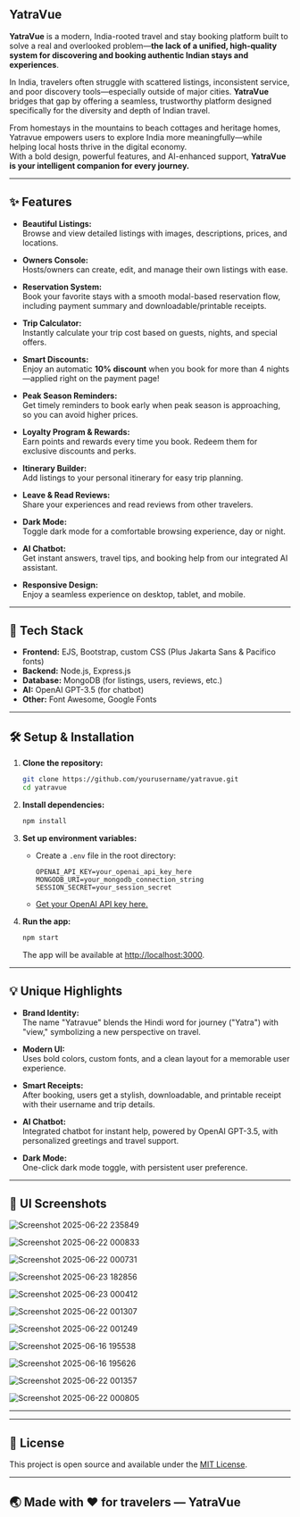 ## YatraVue

**YatraVue** is a modern, India-rooted travel and stay booking platform built to solve a real and overlooked problem—**the lack of a unified, high-quality system for discovering and booking authentic Indian stays and experiences**.

In India, travelers often struggle with scattered listings, inconsistent service, and poor discovery tools—especially outside of major cities. **YatraVue** bridges that gap by offering a seamless, trustworthy platform designed specifically for the diversity and depth of Indian travel.

From homestays in the mountains to beach cottages and heritage homes, Yatravue empowers users to explore India more meaningfully—while helping local hosts thrive in the digital economy.  
With a bold design, powerful features, and AI-enhanced support, **YatraVue is your intelligent companion for every journey.**

---

## ✨ Features

- **Beautiful Listings:**  
  Browse and view detailed listings with images, descriptions, prices, and locations.

- **Owners Console:**  
  Hosts/owners can create, edit, and manage their own listings with ease.

- **Reservation System:**  
  Book your favorite stays with a smooth modal-based reservation flow, including payment summary and downloadable/printable receipts.

- **Trip Calculator:**  
  Instantly calculate your trip cost based on guests, nights, and special offers.

- **Smart Discounts:**  
  Enjoy an automatic **10% discount** when you book for more than 4 nights—applied right on the payment page!

- **Peak Season Reminders:**  
  Get timely reminders to book early when peak season is approaching, so you can avoid higher prices.

- **Loyalty Program & Rewards:**  
  Earn points and rewards every time you book. Redeem them for exclusive discounts and perks.

- **Itinerary Builder:**  
  Add listings to your personal itinerary for easy trip planning.

- **Leave & Read Reviews:**  
  Share your experiences and read reviews from other travelers.

- **Dark Mode:**  
  Toggle dark mode for a comfortable browsing experience, day or night.

- **AI Chatbot:**  
  Get instant answers, travel tips, and booking help from our integrated AI assistant.

- **Responsive Design:**  
  Enjoy a seamless experience on desktop, tablet, and mobile.

-----

## 🚀 Tech Stack

- **Frontend:** EJS, Bootstrap, custom CSS (Plus Jakarta Sans & Pacifico fonts)
- **Backend:** Node.js, Express.js
- **Database:** MongoDB (for listings, users, reviews, etc.)
- **AI:** OpenAI GPT-3.5 (for chatbot)
- **Other:** Font Awesome, Google Fonts

-----

## 🛠️ Setup & Installation

1. **Clone the repository:**
   ```sh
   git clone https://github.com/yourusername/yatravue.git
   cd yatravue
   ```

2. **Install dependencies:**
   ```sh
   npm install
   ```

3. **Set up environment variables:**
   - Create a `.env` file in the root directory:
     ```
     OPENAI_API_KEY=your_openai_api_key_here
     MONGODB_URI=your_mongodb_connection_string
     SESSION_SECRET=your_session_secret
     ```
   - [Get your OpenAI API key here.](https://platform.openai.com/api-keys)

4. **Run the app:**
   ```sh
   npm start
   ```
   The app will be available at [http://localhost:3000](http://localhost:3000).

-----

## 💡 Unique Highlights

- **Brand Identity:**  
  The name "Yatravue" blends the Hindi word for journey ("Yatra") with "view," symbolizing a new perspective on travel.

- **Modern UI:**  
  Uses bold colors, custom fonts, and a clean layout for a memorable user experience.

- **Smart Receipts:**  
  After booking, users get a stylish, downloadable, and printable receipt with their username and trip details.

- **AI Chatbot:**  
  Integrated chatbot for instant help, powered by OpenAI GPT-3.5, with personalized greetings and travel support.

- **Dark Mode:**  
  One-click dark mode toggle, with persistent user preference.

-----

## 📸 UI Screenshots

![Screenshot 2025-06-22 235849](https://github.com/user-attachments/assets/be5065b6-5e6f-45cc-9f7a-78a897db9fd5)

![Screenshot 2025-06-22 000833](https://github.com/user-attachments/assets/ede80a24-3ba5-4df9-b501-708680021f2e)

![Screenshot 2025-06-22 000731](https://github.com/user-attachments/assets/c234374c-bc2d-4010-8ee8-120e27fcc34c)

![Screenshot 2025-06-23 182856](https://github.com/user-attachments/assets/e7325916-554f-4143-b68a-f2f3bccc72f9)

![Screenshot 2025-06-23 000412](https://github.com/user-attachments/assets/d38cc2ba-91b4-4e9d-8964-2abc8161772c)

![Screenshot 2025-06-22 001307](https://github.com/user-attachments/assets/4d1b42a8-5c92-4e11-8493-ad2d429adb10)

![Screenshot 2025-06-22 001249](https://github.com/user-attachments/assets/bbaa9602-d423-476f-94d6-7334b700193d)

![Screenshot 2025-06-16 195538](https://github.com/user-attachments/assets/5f05ddd1-b3f5-4738-9a96-61abbd5a5cc7)

![Screenshot 2025-06-16 195626](https://github.com/user-attachments/assets/4797daf6-6538-4cd4-95b0-1ad5adfb87b1)

![Screenshot 2025-06-22 001357](https://github.com/user-attachments/assets/dd57f961-b0f9-4b72-9eaf-388987ae0dd8)

![Screenshot 2025-06-22 000805](https://github.com/user-attachments/assets/aebc841d-bfdf-46e4-9cf4-e31f1f8cd99a)


-----

-----

## 📄 License

This project is open source and available under the [MIT License](LICENSE).

-----

## 🌏 Made with ❤️ for travelers — **YatraVue**
